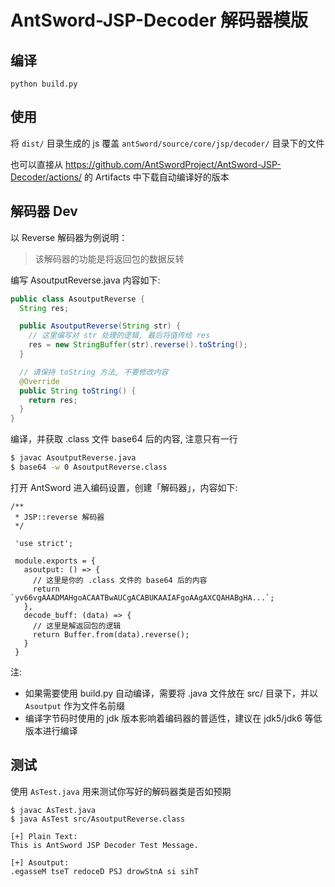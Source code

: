 # AntSword-JSP-Decoder 解码器模版

## 编译

```
python build.py
```

## 使用

将 `dist/` 目录生成的 js 覆盖 `antSword/source/core/jsp/decoder/` 目录下的文件

也可以直接从 https://github.com/AntSwordProject/AntSword-JSP-Decoder/actions/ 的 Artifacts 中下载自动编译好的版本


## 解码器 Dev

以 Reverse 解码器为例说明：

> 该解码器的功能是将返回包的数据反转

编写 AsoutputReverse.java 内容如下:

```java
public class AsoutputReverse {
  String res;

  public AsoutputReverse(String str) {
    // 这里编写对 str 处理的逻辑, 最后将值传给 res
    res = new StringBuffer(str).reverse().toString();
  }

  // 请保持 toString 方法, 不要修改内容
  @Override
  public String toString() {
    return res;
  }
}
```

编译，并获取 .class 文件 base64 后的内容, 注意只有一行

```bash
$ javac AsoutputReverse.java
$ base64 -w 0 AsoutputReverse.class
```

打开 AntSword 进入编码设置，创建「解码器」，内容如下:

```
/**
 * JSP::reverse 解码器
 */

 'use strict';

 module.exports = {
   asoutput: () => {
     // 这里是你的 .class 文件的 base64 后的内容
     return `yv66vgAAADMAHgoACAATBwAUCgACABUKAAIAFgoAAgAXCQAHABgHA...`;
   },
   decode_buff: (data) => {
     // 这里是解返回包的逻辑
     return Buffer.from(data).reverse();
   }
 }
```

注:

* 如果需要使用 build.py 自动编译，需要将 .java 文件放在 src/ 目录下，并以 `Asoutput` 作为文件名前缀
* 编译字节码时使用的 jdk 版本影响着编码器的普适性，建议在 jdk5/jdk6 等低版本进行编译


## 测试

使用 `AsTest.java` 用来测试你写好的解码器类是否如预期

```
$ javac AsTest.java
$ java AsTest src/AsoutputReverse.class

[+] Plain Text:
This is AntSword JSP Decoder Test Message.

[+] Asoutput:
.egasseM tseT redoceD PSJ drowStnA si sihT
```
